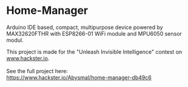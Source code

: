 # Home-Manager
Arduino IDE based, compact, multipurpose device powered by MAX32620FTHR with ESP8266-01 WiFi module and MPU6050 sensor modul.

This project is made for the "Unleash Invisible Intelligence" contest on www.hackster.io.
<br>
<br>
See the full project here:
<br>
https://www.hackster.io/Abysmal/home-manager-db49c6

